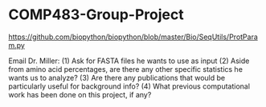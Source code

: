 # COMP483-Group-Project 
https://github.com/biopython/biopython/blob/master/Bio/SeqUtils/ProtParam.py

Email Dr. Miller:
(1) Ask for FASTA files he wants to use as input
(2) Aside from amino acid percentages, are there any other specific statistics he wants us to analyze?
(3) Are there any publications that would be particularly useful for background info?
(4) What previous computational work has been done on this project, if any? 
